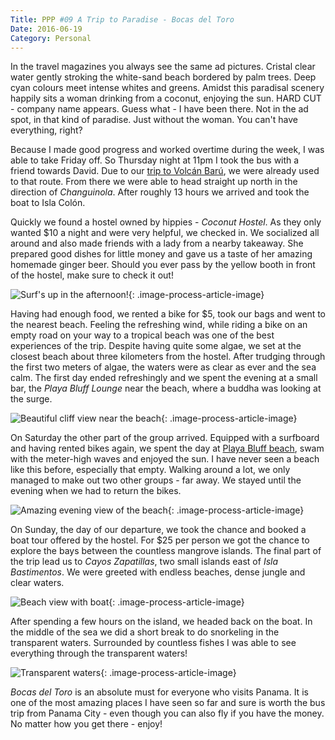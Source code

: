 ```yaml
---
Title: PPP #09 A Trip to Paradise - Bocas del Toro
Date: 2016-06-19
Category: Personal
---
```


In the travel magazines you always see the same ad pictures. Cristal clear water gently stroking the white-sand beach bordered by palm trees. Deep cyan colours meet intense whites and greens. Amidst this paradisal scenery happily sits a woman drinking from a coconut, enjoying the sun. HARD CUT - company name appears. Guess what - I have been there. Not in the ad spot, in that kind of paradise. Just without the woman. You can't have everything, right?

Because I made good progress and worked overtime during the week, I was able to take Friday off. So Thursday night at 11pm I took the bus with a friend towards David. Due to our [trip to Volcán Barú]({filename}ppp-08-conquering-volcan-baru.md), we were already used to that route. From there we were able to head straight up north in the direction of *Changuinola*. After roughly 13 hours we arrived and took the boat to Isla Colón.

Quickly we found a hostel owned by hippies - *Coconut Hostel*. As they only wanted $10 a night and were very helpful, we checked in. We socialized all around and also made friends with a lady from a nearby takeaway. She prepared good dishes for little money and gave us a taste of her amazing homemade ginger beer. Should you ever pass by the yellow booth in front of the hostel, make sure to check it out!

![Surf's up in the afternoon!]({static}/images/bocas-del-toro-1.jpg){: .image-process-article-image}

Having had enough food, we rented a bike for $5, took our bags and went to the nearest beach. Feeling the refreshing wind, while riding a bike on an empty road on your way to a tropical beach was one of the best experiences of the trip. Despite having quite some algae, we set at the closest beach about three kilometers from the hostel. After trudging through the first two meters of algae, the waters were as clear as ever and the sea calm. The first day ended refreshingly and we spent the evening at a small bar, the *Playa Bluff Lounge* near the beach, where a buddha was looking at the surge.

![Beautiful cliff view near the beach]({static}/images/bocas-del-toro-2.jpg){: .image-process-article-image}

On Saturday the other part of the group arrived. Equipped with a surfboard and having rented bikes again, we spent the day at [Playa Bluff beach](https://www.google.com.pa/maps/place/Bluff+Beach+and+Forest/@9.4070909,-82.248228,15.73z/data=!4m5!3m4!1s0x0:0x308e4be1a11cacd8!8m2!3d9.4060461!4d-82.2503793?hl=de), swam with the meter-high waves and enjoyed the sun. I have never seen a beach like this before, especially that empty. Walking around a lot, we only managed to make out two other groups - far away. We stayed until the evening when we had to return the bikes.

![Amazing evening view of the beach]({static}/images/bocas-del-toro-3.jpg){: .image-process-article-image}

On Sunday, the day of our departure, we took the chance and booked a boat tour offered by the hostel. For $25 per person we got the chance to explore the bays between the countless mangrove islands. The final part of the trip lead us to *Cayos Zapatillas*, two small islands east of *Isla Bastimentos*. We were greeted with endless beaches, dense jungle and clear waters.

![Beach view with boat]({static}/images/bocas-del-toro-4.jpg){: .image-process-article-image}

After spending a few hours on the island, we headed back on the boat. In the middle of the sea we did a short break to do snorkeling in the transparent waters. Surrounded by countless fishes I was able to see everything through the transparent waters!

![Transparent waters]({static}/images/bocas-del-toro-5.jpg){: .image-process-article-image}

*Bocas del Toro* is an absolute must for everyone who visits Panama. It is one of the most amazing places I have seen so far and sure is worth the bus trip from Panama City - even though you can also fly if you have the money. No matter how you get there - enjoy!
